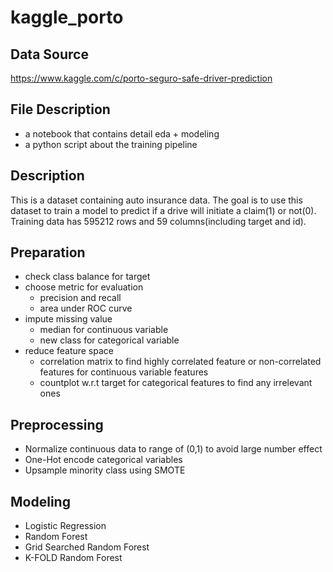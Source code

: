 # kaggle_porto

## Data Source
https://www.kaggle.com/c/porto-seguro-safe-driver-prediction

## File Description
 - a notebook that contains detail eda + modeling
 - a python script about the training pipeline
    
## Description
This is a dataset containing auto insurance data. The goal is to use this dataset to train a model to predict if a drive will initiate a claim(1) or not(0). Training data has 595212 rows and 59 columns(including target and id). 
    
##  Preparation
 - check class balance for target
 - choose metric for evaluation
    * precision and recall
    * area under ROC curve
 - impute missing value
    * median for continuous variable
    * new class for categorical variable
 - reduce feature space
    * correlation matrix to find highly correlated feature or non-correlated features for continuous variable features
    * countplot w.r.t target for categorical features to find any irrelevant ones

## Preprocessing
 - Normalize continuous data to range of (0,1) to avoid large number effect
 - One-Hot encode categorical variables
 - Upsample minority class using SMOTE

## Modeling
 - Logistic Regression
 - Random Forest
 - Grid Searched Random Forest
 - K-FOLD Random Forest

